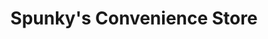 ---
title: "Spunky's Convenience Store"
url: /regina/spunkys-convenience-store/
shop: convenience
---